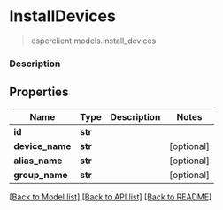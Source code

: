 # InstallDevices
> esperclient.models.install_devices

### Description

## Properties
Name | Type | Description | Notes
------------ | ------------- | ------------- | -------------
**id** | **str** |  | 
**device_name** | **str** |  | [optional] 
**alias_name** | **str** |  | [optional] 
**group_name** | **str** |  | [optional] 

[[Back to Model list]](../README.md#documentation-for-models) [[Back to API list]](../README.md#documentation-for-api-endpoints) [[Back to README]](../README.md)


